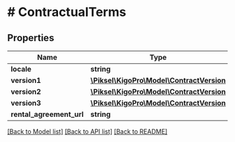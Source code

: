 # # ContractualTerms

## Properties

Name | Type | Description | Notes
------------ | ------------- | ------------- | -------------
**locale** | **string** |  | [optional] 
**version1** | [**\Piksel\KigoPro\Model\ContractVersion**](ContractVersion.md) |  | [optional] 
**version2** | [**\Piksel\KigoPro\Model\ContractVersion**](ContractVersion.md) |  | [optional] 
**version3** | [**\Piksel\KigoPro\Model\ContractVersion**](ContractVersion.md) |  | [optional] 
**rental_agreement_url** | **string** |  | [optional] 

[[Back to Model list]](../../README.md#documentation-for-models) [[Back to API list]](../../README.md#documentation-for-api-endpoints) [[Back to README]](../../README.md)


